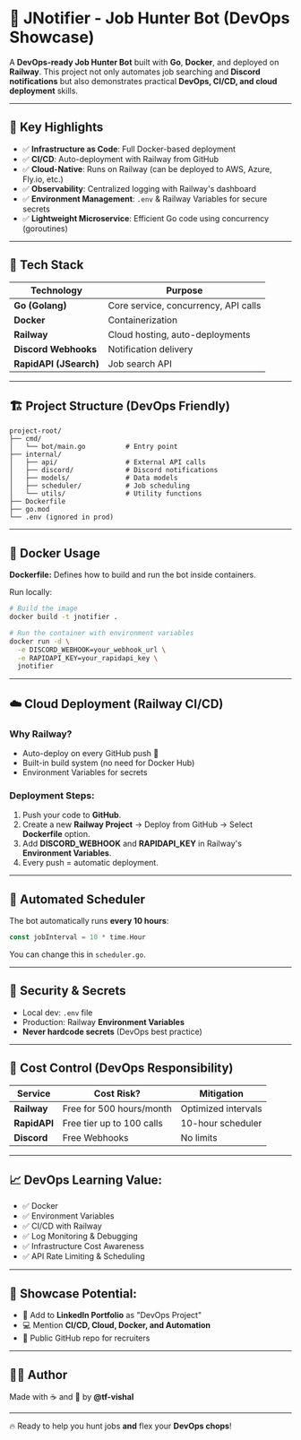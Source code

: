 # 🚀 JNotifier - Job Hunter Bot (DevOps Showcase)

A **DevOps-ready Job Hunter Bot** built with **Go**, **Docker**, and deployed on **Railway**. This project not only automates job searching and **Discord notifications** but also demonstrates practical **DevOps, CI/CD, and cloud deployment** skills.

---

## 🎯 Key Highlights

* ✅ **Infrastructure as Code**: Full Docker-based deployment
* ✅ **CI/CD**: Auto-deployment with Railway from GitHub
* ✅ **Cloud-Native**: Runs on Railway (can be deployed to AWS, Azure, Fly.io, etc.)
* ✅ **Observability**: Centralized logging with Railway's dashboard
* ✅ **Environment Management**: `.env` & Railway Variables for secure secrets
* ✅ **Lightweight Microservice**: Efficient Go code using concurrency (goroutines)

---

## 🔧 Tech Stack

| Technology             | Purpose                              |
| ---------------------- | ------------------------------------ |
| **Go (Golang)**        | Core service, concurrency, API calls |
| **Docker**             | Containerization                     |
| **Railway**            | Cloud hosting, auto-deployments      |
| **Discord Webhooks**   | Notification delivery                |
| **RapidAPI (JSearch)** | Job search API                       |

---

## 🏗 Project Structure (DevOps Friendly)

```
project-root/
├── cmd/
│   └── bot/main.go          # Entry point
├── internal/
│   ├── api/                 # External API calls
│   ├── discord/             # Discord notifications
│   ├── models/              # Data models
│   ├── scheduler/           # Job scheduling
│   └── utils/               # Utility functions
├── Dockerfile
├── go.mod
└── .env (ignored in prod)
```

---

## 🐳 Docker Usage

**Dockerfile:** Defines how to build and run the bot inside containers.

Run locally:

```bash
# Build the image
docker build -t jnotifier .

# Run the container with environment variables
docker run -d \
  -e DISCORD_WEBHOOK=your_webhook_url \
  -e RAPIDAPI_KEY=your_rapidapi_key \
  jnotifier
```

---

## ☁️ Cloud Deployment (Railway CI/CD)

### Why Railway?

* Auto-deploy on every GitHub push 🚀
* Built-in build system (no need for Docker Hub)
* Environment Variables for secrets

### Deployment Steps:

1. Push your code to **GitHub**.
2. Create a new **Railway Project** → Deploy from GitHub → Select **Dockerfile** option.
3. Add **DISCORD\_WEBHOOK** and **RAPIDAPI\_KEY** in Railway's **Environment Variables**.
4. Every push = automatic deployment.

---

## 🔄 Automated Scheduler

The bot automatically runs **every 10 hours**:

```go
const jobInterval = 10 * time.Hour
```

You can change this in `scheduler.go`.

---

## 🔑 Security & Secrets

* Local dev: `.env` file
* Production: Railway **Environment Variables**
* **Never hardcode secrets** (DevOps best practice)

---

## 🚨 Cost Control (DevOps Responsibility)

| Service      | Cost Risk?                | Mitigation          |
| ------------ | ------------------------- | ------------------- |
| **Railway**  | Free for 500 hours/month  | Optimized intervals |
| **RapidAPI** | Free tier up to 100 calls | 10-hour scheduler   |
| **Discord**  | Free Webhooks             | No limits           |

---

## 📈 DevOps Learning Value:

* ✅ Docker
* ✅ Environment Variables
* ✅ CI/CD with Railway
* ✅ Log Monitoring & Debugging
* ✅ Infrastructure Cost Awareness
* ✅ API Rate Limiting & Scheduling

---

## 📣 Showcase Potential:

* 💼 Add to **LinkedIn Portfolio** as "DevOps Project"
* 💻 Mention **CI/CD, Cloud, Docker, and Automation**
* 🔗 Public GitHub repo for recruiters

---

## 👨‍💻 Author

Made with ☕ and 🚀 by **@tf-vishal**

---

🔥 Ready to help you hunt jobs **and** flex your **DevOps chops**!
